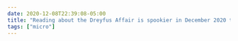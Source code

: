 ```yaml
---
date: 2020-12-08T22:39:08-05:00
title: "Reading about the Dreyfus Affair is spookier in December 2020 than it was back as an undergrad in French Civ II."
tags: ["micro"]
---
```

